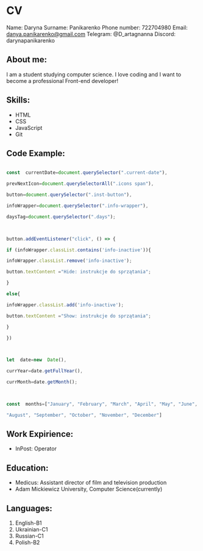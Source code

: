 # CV

Name: Daryna
Surname: Panikarenko
Phone number: 722704980
Email: danya.panikarenko@gmail.com
Telegram: @D_artagnanna
Discord: darynapanikarenko

## About me:

I am a student studying computer science. I love coding and I want to become a professional Front-end developer!

  

## Skills:

* HTML
* CSS
* JavaScript
* Git

## Code Example:

```javascript

const  currentDate=document.querySelector(".current-date"),

prevNextIcon=document.querySelectorAll(".icons span"),

button=document.querySelector(".inst-button"),

infoWrapper=document.querySelector(".info-wrapper"),

daysTag=document.querySelector(".days");

  

button.addEventListener("click", () => {

if (infoWrapper.classList.contains('info-inactive')){

infoWrapper.classList.remove('info-inactive');

button.textContent ="Hide: instrukcje do sprzątania";

}

else{

infoWrapper.classList.add('info-inactive');

button.textContent ="Show: instrukcje do sprzątania";

}

})

  

let  date=new  Date(),

currYear=date.getFullYear(),

currMonth=date.getMonth();

  

const  months=["January", "February", "March", "April", "May", "June", "July",

"August", "September", "October", "November", "December"]

```

  

## Work Expirience:

* InPost: Operator

## Education:

* Medicus: Assistant director of film and television production
* Adam Mickiewicz University, Computer Science(currently)

## Languages:
1. English-B1
1. Ukrainian-C1
1. Russian-C1
1. Polish-B2